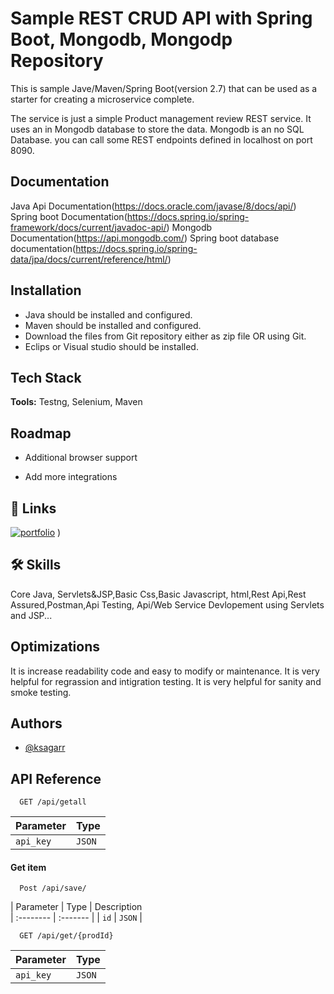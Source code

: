 
# Sample REST CRUD API with Spring Boot, Mongodb, Mongodp Repository
This is sample Jave/Maven/Spring Boot(version 2.7)  that can be used as a starter for creating a microservice complete.

The service is just a simple Product management review REST service. It uses an in Mongodb database to store the data. Mongodb is an no SQL Database. you can call some REST endpoints defined in localhost on port 8090.


## Documentation
Java Api Documentation(https://docs.oracle.com/javase/8/docs/api/)
Spring boot Documentation(https://docs.spring.io/spring-framework/docs/current/javadoc-api/)
Mongodb Documentation(https://api.mongodb.com/)
Spring boot database documentation(https://docs.spring.io/spring-data/jpa/docs/current/reference/html/)


## Installation
- Java should be installed and configured.
- Maven should be installed and configured.
- Download the files from Git repository either as zip file OR using Git.
- Eclips or Visual studio should be installed.
    
## Tech Stack

**Tools:** Testng, Selenium, Maven



## Roadmap

- Additional browser support

- Add more integrations


## 🔗 Links
[![portfolio](https://img.shields.io/badge/my_portfolio-000?style=for-the-badge&logo=ko-fi&logoColor=white)](https://github.com/ksagarr)
)


## 🛠 Skills
Core Java, Servlets&JSP,Basic Css,Basic Javascript, html,Rest Api,Rest Assured,Postman,Api Testing, Api/Web Service Devlopement using Servlets and JSP...


## Optimizations
It is increase readability code and easy to modify or maintenance.
It is very helpful for regrassion and intigration testing.
It is very helpful for sanity and smoke testing.


## Authors

- [@ksagarr](https://github.com/ksagarr)


## API Reference


```http
  GET /api/getall
```

| Parameter | Type     |
| :-------- | :------- | 
| `api_key` | `JSON` |

#### Get item

```http
  Post /api/save/
```

| Parameter | Type     | Description                       
| :-------- | :------- | 
| `id`      | `JSON` | 



```http
  GET /api/get/{prodId}
```

| Parameter | Type     |
| :-------- | :------- | 
| `api_key` | `JSON`   |


